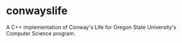 conwayslife
===========

A C++ implementation of Conway's Life for Oregon State University's Computer Science program.
